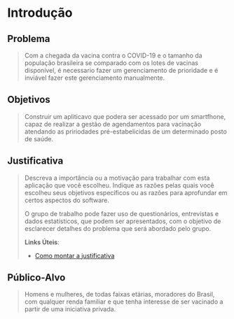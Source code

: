 # Introdução

## Problema
> Com a chegada da vacina contra o COVID-19 e o tamanho da população brasileira se comparado com os lotes de vacinas disponível, é necessario fazer um gerenciamento de prioridade e é inviável fazer este gerenciamento manualmente.

## Objetivos

> Construir um apliticavo que podera ser acessado por um smartfhone, capaz de realizar a gestão de agendamentos para vacinação atendando as pririodades pré-estabelicidas de um determinado posto de saúde.

## Justificativa

> Descreva a importância ou a motivação para trabalhar com esta aplicação
> que você escolheu. Indique as razões pelas quais você escolheu seus
> objetivos específicos ou as razões para aprofundar em certos aspectos
> do software.
> 
> O grupo de trabalho pode fazer uso de questionários, entrevistas e
> dados estatísticos, que podem ser apresentados, com o objetivo de
> esclarecer detalhes do problema que será abordado pelo grupo.
>
> **Links Úteis**:
> - [Como montar a justificativa](https://guiadamonografia.com.br/como-montar-justificativa-do-tcc/)

## Público-Alvo

>Homens e mulheres, de todas faixas etárias, moradores do Brasil, com qualquer renda familiar e que tenha interesse de ser vacinado a partir de uma iniciativa privada.


 
